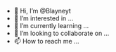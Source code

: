 - 👋 Hi, I’m @Blayneyt
- 👀 I’m interested in ...
- 🌱 I’m currently learning ...
- 💞️ I’m looking to collaborate on ...
- 📫 How to reach me ...

<!---
Blayneyt/Blayneyt is a ✨ special ✨ repository because its `README.md` (this file) appears on your GitHub profile.
You can click the Preview link to take a look at your changes.
--->
